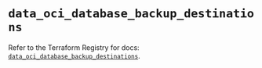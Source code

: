 # `data_oci_database_backup_destinations`

Refer to the Terraform Registry for docs: [`data_oci_database_backup_destinations`](https://registry.terraform.io/providers/oracle/oci/6.18.0/docs/data-sources/database_backup_destinations).

